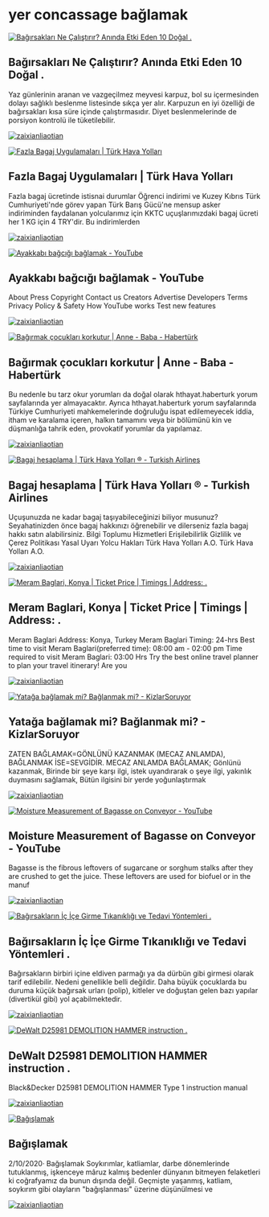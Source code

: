 # yer concassage bağlamak
<a href="https://mnn.zoosnet.net/LR/Chatpre.aspx?id=MNN94995150&p=https://topgrinding.com/" target="_blank">![Bağırsakları Ne Çalıştırır? Anında Etki Eden 10 Doğal .](https://github.com/technlg/images/blob/main/44.jpg)</a>
## Bağırsakları Ne Çalıştırır? Anında Etki Eden 10 Doğal .
Yaz günlerinin aranan ve vazgeçilmez meyvesi karpuz, bol su içermesinden dolayı sağlıklı beslenme listesinde sıkça yer alır. Karpuzun en iyi özelliği de bağırsakları kısa süre içinde çalıştırmasıdır. Diyet beslenmelerinde de porsiyon kontrolü ile tüketilebilir.
<a href="https://mnn.zoosnet.net/LR/Chatpre.aspx?id=MNN94995150&p=https://topgrinding.com/" target="_blank"><img src="https://github.com/technlg/images/raw/main/chat11.jpg" alt="zaixianliaotian"/></a><a href="//whatsapp.shibangsoft.com/WhatsApp.php" ><img src="https://github.com/technlg/images/raw/main/chat11.png" alt=""></a>
<a href="https://mnn.zoosnet.net/LR/Chatpre.aspx?id=MNN94995150&p=https://topgrinding.com/" target="_blank">![Fazla Bagaj Uygulamaları | Türk Hava Yolları](https://github.com/technlg/images/blob/main/4.jpg)</a>
## Fazla Bagaj Uygulamaları | Türk Hava Yolları
Fazla bagaj ücretinde istisnai durumlar Öğrenci indirimi ve Kuzey Kıbrıs Türk Cumhuriyeti'nde görev yapan Türk Barış Gücü'ne mensup asker indiriminden faydalanan yolcularımız için KKTC uçuşlarımızdaki bagaj ücreti her 1 KG için 4 TRY'dir. Bu indirimlerden 
<a href="https://mnn.zoosnet.net/LR/Chatpre.aspx?id=MNN94995150&p=https://topgrinding.com/" target="_blank"><img src="https://github.com/technlg/images/raw/main/chat11.jpg" alt="zaixianliaotian"/></a><a href="//whatsapp.shibangsoft.com/WhatsApp.php" ><img src="https://github.com/technlg/images/raw/main/chat11.png" alt=""></a>
<a href="https://mnn.zoosnet.net/LR/Chatpre.aspx?id=MNN94995150&p=https://topgrinding.com/" target="_blank">![Ayakkabı bağcığı bağlamak - YouTube](https://github.com/technlg/images/blob/main/36.jpg)</a>
## Ayakkabı bağcığı bağlamak - YouTube
About Press Copyright Contact us Creators Advertise Developers Terms Privacy Policy & Safety How YouTube works Test new features
<a href="https://mnn.zoosnet.net/LR/Chatpre.aspx?id=MNN94995150&p=https://topgrinding.com/" target="_blank"><img src="https://github.com/technlg/images/raw/main/chat11.jpg" alt="zaixianliaotian"/></a><a href="//whatsapp.shibangsoft.com/WhatsApp.php" ><img src="https://github.com/technlg/images/raw/main/chat11.png" alt=""></a>
<a href="https://mnn.zoosnet.net/LR/Chatpre.aspx?id=MNN94995150&p=https://topgrinding.com/" target="_blank">![Bağırmak çocukları korkutur | Anne - Baba - Habertürk](https://github.com/technlg/images/blob/main/7.jpg)</a>
## Bağırmak çocukları korkutur | Anne - Baba - Habertürk
Bu nedenle bu tarz okur yorumları da doğal olarak hthayat.haberturk yorum sayfalarında yer almayacaktır. Ayrıca hthayat.haberturk yorum sayfalarında Türkiye Cumhuriyeti mahkemelerinde doğruluğu ispat edilemeyecek iddia, itham ve karalama içeren, halkın tamamını veya bir bölümünü kin ve düşmanlığa tahrik eden, provokatif yorumlar da yapılamaz.
<a href="https://mnn.zoosnet.net/LR/Chatpre.aspx?id=MNN94995150&p=https://topgrinding.com/" target="_blank"><img src="https://github.com/technlg/images/raw/main/chat11.jpg" alt="zaixianliaotian"/></a><a href="//whatsapp.shibangsoft.com/WhatsApp.php" ><img src="https://github.com/technlg/images/raw/main/chat11.png" alt=""></a>
<a href="https://mnn.zoosnet.net/LR/Chatpre.aspx?id=MNN94995150&p=https://topgrinding.com/" target="_blank">![Bagaj hesaplama | Türk Hava Yolları ®️ - Turkish Airlines](https://github.com/technlg/images/blob/main/4.jpg)</a>
## Bagaj hesaplama | Türk Hava Yolları ®️ - Turkish Airlines
Uçuşunuzda ne kadar bagaj taşıyabileceğinizi biliyor musunuz? Seyahatinizden önce bagaj hakkınızı öğrenebilir ve dilerseniz fazla bagaj hakkı satın alabilirsiniz. Bilgi Toplumu Hizmetleri Erişilebilirlik Gizlilik ve Çerez Politikası Yasal Uyarı Yolcu Hakları Türk Hava Yolları A.O. Türk Hava Yolları A.O.
<a href="https://mnn.zoosnet.net/LR/Chatpre.aspx?id=MNN94995150&p=https://topgrinding.com/" target="_blank"><img src="https://github.com/technlg/images/raw/main/chat11.jpg" alt="zaixianliaotian"/></a><a href="//whatsapp.shibangsoft.com/WhatsApp.php" ><img src="https://github.com/technlg/images/raw/main/chat11.png" alt=""></a>
<a href="https://mnn.zoosnet.net/LR/Chatpre.aspx?id=MNN94995150&p=https://topgrinding.com/" target="_blank">![Meram Baglari, Konya | Ticket Price | Timings | Address: .](https://github.com/technlg/images/blob/main/9.jpg)</a>
## Meram Baglari, Konya | Ticket Price | Timings | Address: .
Meram Baglari Address: Konya, Turkey Meram Baglari Timing: 24-hrs Best time to visit Meram Baglari(preferred time): 08:00 am - 02:00 pm Time required to visit Meram Baglari: 03:00 Hrs Try the best online travel planner to plan your travel itinerary! Are you
<a href="https://mnn.zoosnet.net/LR/Chatpre.aspx?id=MNN94995150&p=https://topgrinding.com/" target="_blank"><img src="https://github.com/technlg/images/raw/main/chat11.jpg" alt="zaixianliaotian"/></a><a href="//whatsapp.shibangsoft.com/WhatsApp.php" ><img src="https://github.com/technlg/images/raw/main/chat11.png" alt=""></a>
<a href="https://mnn.zoosnet.net/LR/Chatpre.aspx?id=MNN94995150&p=https://topgrinding.com/" target="_blank">![Yatağa bağlamak mi? Bağlanmak mi? - KizlarSoruyor](https://github.com/technlg/images/blob/main/55.jpg)</a>
## Yatağa bağlamak mi? Bağlanmak mi? - KizlarSoruyor
ZATEN BAĞLAMAK=GÖNLÜNÜ KAZANMAK (MECAZ ANLAMDA), BAĞLANMAK İSE=SEVGİDİR. MECAZ ANLAMDA BAĞLAMAK; Gönlünü kazanmak, Birinde bir şeye karşı ilgi, istek uyandırarak o şeye ilgi, yakınlık duymasını sağlamak, Bütün ilgisini bir yerde yoğunlaştırmak
<a href="https://mnn.zoosnet.net/LR/Chatpre.aspx?id=MNN94995150&p=https://topgrinding.com/" target="_blank"><img src="https://github.com/technlg/images/raw/main/chat11.jpg" alt="zaixianliaotian"/></a><a href="//whatsapp.shibangsoft.com/WhatsApp.php" ><img src="https://github.com/technlg/images/raw/main/chat11.png" alt=""></a>
<a href="https://mnn.zoosnet.net/LR/Chatpre.aspx?id=MNN94995150&p=https://topgrinding.com/" target="_blank">![Moisture Measurement of Bagasse on Conveyor - YouTube](https://github.com/technlg/images/blob/main/56.jpg)</a>
## Moisture Measurement of Bagasse on Conveyor - YouTube
Bagasse is the fibrous leftovers of sugarcane or sorghum stalks after they are crushed to get the juice. These leftovers are used for biofuel or in the manuf
<a href="https://mnn.zoosnet.net/LR/Chatpre.aspx?id=MNN94995150&p=https://topgrinding.com/" target="_blank"><img src="https://github.com/technlg/images/raw/main/chat11.jpg" alt="zaixianliaotian"/></a><a href="//whatsapp.shibangsoft.com/WhatsApp.php" ><img src="https://github.com/technlg/images/raw/main/chat11.png" alt=""></a>
<a href="https://mnn.zoosnet.net/LR/Chatpre.aspx?id=MNN94995150&p=https://topgrinding.com/" target="_blank">![Bağırsakların İç İçe Girme Tıkanıklığı ve Tedavi Yöntemleri .](https://github.com/technlg/images/blob/main/25.jpg)</a>
## Bağırsakların İç İçe Girme Tıkanıklığı ve Tedavi Yöntemleri .
Bağırsakların birbiri içine eldiven parmağı ya da dürbün gibi girmesi olarak tarif edilebilir. Nedeni genellikle belli değildir. Daha büyük çocuklarda bu duruma küçük bağırsak urları (polip), kitleler ve doğuştan gelen bazı yapılar (divertikül gibi) yol açabilmektedir.
<a href="https://mnn.zoosnet.net/LR/Chatpre.aspx?id=MNN94995150&p=https://topgrinding.com/" target="_blank"><img src="https://github.com/technlg/images/raw/main/chat11.jpg" alt="zaixianliaotian"/></a><a href="//whatsapp.shibangsoft.com/WhatsApp.php" ><img src="https://github.com/technlg/images/raw/main/chat11.png" alt=""></a>
<a href="https://mnn.zoosnet.net/LR/Chatpre.aspx?id=MNN94995150&p=https://topgrinding.com/" target="_blank">![DeWalt D25981 DEMOLITION HAMMER instruction .](https://github.com/technlg/images/blob/main/27.jpg)</a>
## DeWalt D25981 DEMOLITION HAMMER instruction .
Black&Decker D25981 DEMOLITION HAMMER Type 1 instruction manual
<a href="https://mnn.zoosnet.net/LR/Chatpre.aspx?id=MNN94995150&p=https://topgrinding.com/" target="_blank"><img src="https://github.com/technlg/images/raw/main/chat11.jpg" alt="zaixianliaotian"/></a><a href="//whatsapp.shibangsoft.com/WhatsApp.php" ><img src="https://github.com/technlg/images/raw/main/chat11.png" alt=""></a>
<a href="https://mnn.zoosnet.net/LR/Chatpre.aspx?id=MNN94995150&p=https://topgrinding.com/" target="_blank">![Bağışlamak](https://github.com/technlg/images/blob/main/51.jpg)</a>
## Bağışlamak
2/10/2020· Bağışlamak Soykırımlar, katliamlar, darbe dönemlerinde tutuklanmış, işkenceye mâruz kalmış bedenler dünyanın bitmeyen felaketleri ki coğrafyamız da bunun dışında değil. Geçmişte yaşanmış, katliam, soykırım gibi olayların "bağışlanması" üzerine düşünülmesi ve 
<a href="https://mnn.zoosnet.net/LR/Chatpre.aspx?id=MNN94995150&p=https://topgrinding.com/" target="_blank"><img src="https://github.com/technlg/images/raw/main/chat11.jpg" alt="zaixianliaotian"/></a><a href="//whatsapp.shibangsoft.com/WhatsApp.php" ><img src="https://github.com/technlg/images/raw/main/chat11.png" alt=""></a>
